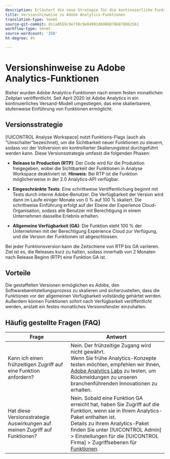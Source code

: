 ```yaml
---
description: Erläutert die neue Strategie für die kontinuierliche Funktionserweiterung in Adobe Analytics
title: Versionshinweise zu Adobe Analytics-Funktionen
translation-type: tm+mt
source-git-commit: dcca8559c9e730c9e04981d69068786878062561
workflow-type: tm+mt
source-wordcount: '358'
ht-degree: 4%

---
```



# Versionshinweise zu Adobe Analytics-Funktionen

Bisher wurden Adobe Analytics-Funktionen nach einem festen monatlichen Zeitplan veröffentlicht. Seit April 2020 ist Adobe Analytics in ein kontinuierliches Versand-Modell umgestiegen, das eine skalierbarere, stufenweise Einführung von Funktionen ermöglicht.

## Versionsstrategie

[!UICONTROL Analyse Workspace] nutzt Funktions-Flags (auch als &quot;Umschalter&quot;bezeichnet), um die Sichtbarkeit neuer Funktionen zu steuern, sodass vor der Vollversion ein kontrollierter Skalierungstest durchgeführt werden kann. Diese Versionsstrategie umfasst die folgenden Phasen:

* **Release to Production (RTP)**: Der Code wird für die Produktion freigegeben, wobei die Sichtbarkeit der Funktionen in Analyse Workspace deaktiviert ist. **Hinweis**: Bei RTP ist die Funktion möglicherweise in der 2.0 Analytics-API verfügbar.

* **Eingeschränkte Tests**: Eine schrittweise Veröffentlichung beginnt mit Tests durch interne Adobe-Benutzer. Die Verfügbarkeit der Version wird dann im Laufe einiger Monate von 0 % auf 100 % skaliert. Die schrittweise Einführung erfolgt auf der Ebene der Experience Cloud-Organisation, sodass alle Benutzer mit Berechtigung in einem Unternehmen dasselbe Erlebnis erhalten.

* **Allgemeine Verfügbarkeit (GA)**: Die Funktion steht 100 % der Unternehmen mit der Berechtigung Experience Cloud zur Verfügung, und die Version der Funktionen ist abgeschlossen.

Bei jeder Funktionsversion kann die Zeitschiene von RTP bis GA variieren. Ziel ist es, die Releases kurz zu halten, sodass innerhalb von 2 Monaten nach Release Beginn (RTP) eine Funktion GA ist.

## Vorteile

Die gestaffelten Versionen ermöglichen es Adobe, den Softwarebereitstellungsprozess zu skalieren und sicherzustellen, dass die Funktionen vor der allgemeinen Verfügbarkeit vollständig gehärtet werden. Außerdem können Funktionen sofort nach Verfügbarkeit veröffentlicht werden, anstatt ein festes monatliches Versionsfenster einzuhalten.

## Häufig gestellte Fragen (FAQ)

| Frage | Antwort |
|---|---|
| Kann ich einen frühzeitigen Zugriff auf eine Funktion anfordern? | Nein. Der frühzeitige Zugang wird nicht gewährt.<br>Wenn Sie frühe Analytics-Konzepte testen möchten, empfehlen wir Ihnen, [Adobe Analytics Labs](https://docs.adobe.com/content/help/de-DE/analytics/analyze/tech-previews/overview.html) zu testen, um Rückmeldungen zu unseren branchenführenden Innovationen zu erhalten. |
| Hat diese Versionsstrategie Auswirkungen auf meinen Zugriff auf Funktionen? | Nein. Sobald eine Funktion GA erreicht hat, haben Sie Zugriff auf die Funktion, wenn sie in Ihrem Analytics-Paket enthalten ist.<br>Details zu Ihrem Analytics-Paket finden Sie unter [!UICONTROL Admin] > Einstellungen für die [!UICONTROL Firma] > Zugriffsebenen für [Funktionen](https://docs.adobe.com/content/help/en/analytics/admin/company-settings/feature-access-levels.html). |